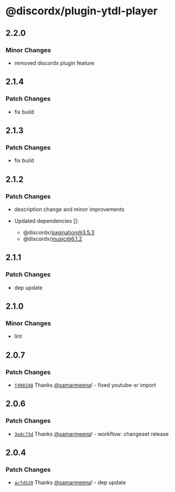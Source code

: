 # @discordx/plugin-ytdl-player

## 2.2.0

### Minor Changes

- removed discordx plugin feature

## 2.1.4

### Patch Changes

- fix build

## 2.1.3

### Patch Changes

- fix build

## 2.1.2

### Patch Changes

- description change and minor improvements

- Updated dependencies []:
  - @discordx/pagination@3.5.3
  - @discordx/music@6.1.2

## 2.1.1

### Patch Changes

- dep update

## 2.1.0

### Minor Changes

- lint

## 2.0.7

### Patch Changes

- [`f490248`](https://github.com/discordx-ts/plugins/commit/f4902483a99331355edfa7dc3b9d2d99331b5919) Thanks [@samarmeena](https://github.com/samarmeena)! - fixed youtube-sr import

## 2.0.6

### Patch Changes

- [`3edc73d`](https://github.com/discordx-ts/plugins/commit/3edc73da5679e8b97f0f08291da7cdef09afb165) Thanks [@samarmeena](https://github.com/samarmeena)! - workflow: changeset release

## 2.0.4

### Patch Changes

- [`acfd539`](https://github.com/discordx-ts/plugins/commit/acfd539ea9144e60e5f300f6eeac2e73f9a3c79b) Thanks [@samarmeena](https://github.com/samarmeena)! - dep update
